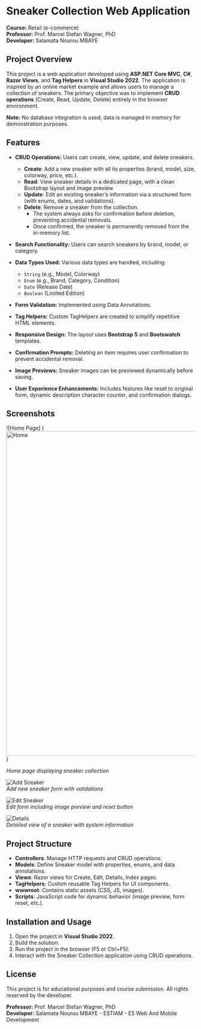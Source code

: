 
# Sneaker Collection Web Application

**Course:** Retail (e-commerce)  
**Professor:** Prof. Marcel Stefan Wagner, PhD  
**Developer:** Salamata Nourou MBAYE 

## Project Overview

This project is a web application developed using **ASP.NET Core MVC**, **C#**, **Razor Views**, and **Tag Helpers** in **Visual Studio 2022**. The application is inspired by an online market example and allows users to manage a collection of sneakers. The primary objective was to implement **CRUD operations** (Create, Read, Update, Delete) entirely in the browser environment.

**Note:** No database integration is used; data is managed in memory for demonstration purposes.

## Features

- **CRUD Operations:** Users can create, view, update, and delete sneakers.
  - **Create**: Add a new sneaker with all its properties (brand, model, size, colorway, price, etc.).
  - **Read**: View sneaker details in a dedicated page, with a clean Bootstrap layout and image preview.
  - **Update**: Edit an existing sneaker’s information via a structured form (with enums, dates, and validations).
  - **Delete**: Remove a sneaker from the collection.  
     - The system always asks for confirmation before deletion, preventing accidental removals.  
     - Once confirmed, the sneaker is permanently removed from the in-memory list.
       
- **Search Functionality:** Users can search sneakers by brand, model, or category.
- **Data Types Used:** Various data types are handled, including:
  - `String` (e.g., Model, Colorway)
  - `Enum` (e.g., Brand, Category, Condition)
  - `Date` (Release Date)
  - `Boolean` (Limited Edition)
- **Form Validation:** Implemented using Data Annotations.
- **Tag Helpers:** Custom TagHelpers are created to simplify repetitive HTML elements.
- **Responsive Design:** The layout uses **Bootstrap 5** and **Bootswatch** templates.
- **Confirmation Prompts:** Deleting an item requires user confirmation to prevent accidental removal.
- **Image Previews:** Sneaker images can be previewed dynamically before saving.
- **User Experience Enhancements:** Includes features like reset to original form, dynamic description character counter, and confirmation dialogs.

## Screenshots

![Home Page] (<img width="1212" height="865" alt="Home" src="https://github.com/user-attachments/assets/c2641da3-028c-4aa5-ba81-bc185c30ca04" />)

_Home page displaying sneaker collection_

![Add Sneaker](screenshots/add_sneaker.png)  
_Add new sneaker form with validations_

![Edit Sneaker](screenshots/edit_sneaker.png)  
_Edit form including image preview and reset button_

![Details](screenshots/details.png)  
_Detailed view of a sneaker with system information_

## Project Structure

- **Controllers**: Manage HTTP requests and CRUD operations.
- **Models**: Define Sneaker model with properties, enums, and data annotations.
- **Views**: Razor views for Create, Edit, Details, Index pages.
- **TagHelpers**: Custom reusable Tag Helpers for UI components.
- **wwwroot**: Contains static assets (CSS, JS, images).
- **Scripts**: JavaScript code for dynamic behavior (image preview, form reset, etc.).

## Installation and Usage

1. Open the project in **Visual Studio 2022**.
2. Build the solution.
3. Run the project in the browser (F5 or Ctrl+F5).
4. Interact with the Sneaker Collection application using CRUD operations.

## License

This project is for educational purposes and course submission. All rights reserved by the developer.


**Professor:** Prof. Marcel Stefan Wagner, PhD  
**Developer:** Salamata Nourou MBAYE - ESTIAM - E5 Web And Mobile Development

